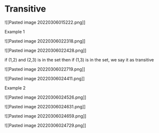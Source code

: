 # Transitive


![[Pasted image 20220306015222.png]]

Example 1

![[Pasted image 20220306022318.png]]

![[Pasted image 20220306022428.png]]

if (1,2) and (2,3) is in the set then if (1,3) is in the set, we say it as transitive

![[Pasted image 20220306022719.png]]

![[Pasted image 20220306024411.png]]

Example 2

![[Pasted image 20220306024526.png]]

![[Pasted image 20220306024631.png]]

![[Pasted image 20220306024659.png]]

![[Pasted image 20220306024729.png]]

